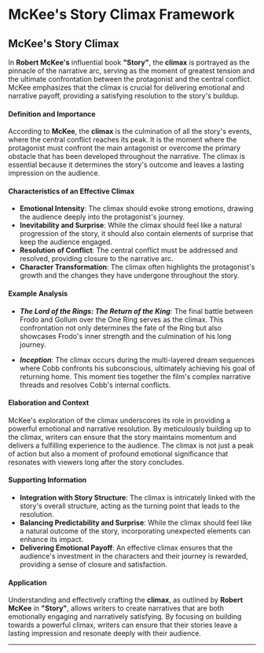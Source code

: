 # **McKee's Story Climax Framework**

## **McKee's Story Climax**

In **Robert McKee's** influential book **"Story"**, the **climax** is portrayed as the pinnacle of the narrative arc, serving as the moment of greatest tension and the ultimate confrontation between the protagonist and the central conflict. McKee emphasizes that the climax is crucial for delivering emotional and narrative payoff, providing a satisfying resolution to the story's buildup.

#### **Definition and Importance**

According to **McKee**, the **climax** is the culmination of all the story's events, where the central conflict reaches its peak. It is the moment where the protagonist must confront the main antagonist or overcome the primary obstacle that has been developed throughout the narrative. The climax is essential because it determines the story's outcome and leaves a lasting impression on the audience.

#### **Characteristics of an Effective Climax**

- **Emotional Intensity**: The climax should evoke strong emotions, drawing the audience deeply into the protagonist's journey.
- **Inevitability and Surprise**: While the climax should feel like a natural progression of the story, it should also contain elements of surprise that keep the audience engaged.
- **Resolution of Conflict**: The central conflict must be addressed and resolved, providing closure to the narrative arc.
- **Character Transformation**: The climax often highlights the protagonist's growth and the changes they have undergone throughout the story.

#### **Example Analysis**

- **_The Lord of the Rings: The Return of the King_**: The final battle between Frodo and Gollum over the One Ring serves as the climax. This confrontation not only determines the fate of the Ring but also showcases Frodo's inner strength and the culmination of his long journey.

- **_Inception_**: The climax occurs during the multi-layered dream sequences where Cobb confronts his subconscious, ultimately achieving his goal of returning home. This moment ties together the film's complex narrative threads and resolves Cobb's internal conflicts.

#### **Elaboration and Context**

McKee's exploration of the climax underscores its role in providing a powerful emotional and narrative resolution. By meticulously building up to the climax, writers can ensure that the story maintains momentum and delivers a fulfilling experience to the audience. The climax is not just a peak of action but also a moment of profound emotional significance that resonates with viewers long after the story concludes.

#### **Supporting Information**

- **Integration with Story Structure**: The climax is intricately linked with the story's overall structure, acting as the turning point that leads to the resolution.
- **Balancing Predictability and Surprise**: While the climax should feel like a natural outcome of the story, incorporating unexpected elements can enhance its impact.
- **Delivering Emotional Payoff**: An effective climax ensures that the audience's investment in the characters and their journey is rewarded, providing a sense of closure and satisfaction.

#### **Application**

Understanding and effectively crafting the **climax**, as outlined by **Robert McKee** in **"Story"**, allows writers to create narratives that are both emotionally engaging and narratively satisfying. By focusing on building towards a powerful climax, writers can ensure that their stories leave a lasting impression and resonate deeply with their audience.

---
